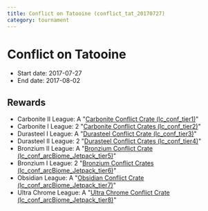 ```yaml
---
title: Conflict on Tatooine (conflict_tat_20170727)
category: tournament
---
```

# Conflict on Tatooine

  * Start date: 2017-07-27
  * End date: 2017-08-02

## Rewards

  * Carbonite II League: A "[Carbonite Conflict Crate (lc_conf_tier1)](lc_conf_tier1.html)"
  * Carbonite I League: 2 "[Carbonite Conflict Crates (lc_conf_tier2)](lc_conf_tier2.html)"
  * Durasteel I League: A "[Durasteel Conflict Crate (lc_conf_tier3)](lc_conf_tier3.html)"
  * Durasteel II League: 2 "[Durasteel Conflict Crates (lc_conf_tier4)](lc_conf_tier4.html)"
  * Bronzium II League: A "[Bronzium Conflict Crate (lc_conf_arcBiome_Jetpack_tier5)](lc_conf_arcBiome_Jetpack_tier5.html)"
  * Bronzium I League: 2 "[Bronzium Conflict Crates (lc_conf_arcBiome_Jetpack_tier6)](lc_conf_arcBiome_Jetpack_tier6.html)"
  * Obsidian League: A "[Obsidian Conflict Crate (lc_conf_arcBiome_Jetpack_tier7)](lc_conf_arcBiome_Jetpack_tier7.html)"
  * Ultra Chrome League: A "[Ultra Chrome Conflict Crate (lc_conf_arcBiome_Jetpack_tier8)](lc_conf_arcBiome_Jetpack_tier8.html)"
